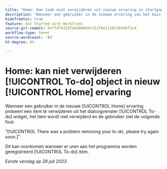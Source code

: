 ```yaml
---
title: "Home: Kan taak niet verwijderen uit nieuwe ervaring in startpagina"
description: "Wanneer een gebruiker in de nieuwe ervaring van het Huis probeert om een punt van te doen widget te schrappen, schrapt het punt niet, en de gebruiker ziet een fout."
hidefromtoc: true
feature: Get Started with Workfront
source-git-commit: 4ef7d7b4287ded00084c521f6e1130c3b549f3c4
workflow-type: tm+mt
source-wordcount: '85'
ht-degree: 0%

---
```



# Home: kan niet verwijderen [!UICONTROL To-do] object in nieuw [!UICONTROL Home] ervaring

<!--
>[!NOTE]
>
>This issue was resolved on August 10, 2023.
-->

Wanneer een gebruiker in de nieuwe [!UICONTROL Home] ervaring probeert een item te verwijderen uit het dialoogvenster [!UICONTROL To-do] widget, het item wordt niet verwijderd en de gebruiker ziet de volgende fout:

&quot;[!UICONTROL There was a problem removing your to-do, please try again soon.]&quot;

Dit kan voorkomen wanneer er uren aan het programma worden geregistreerd [!UICONTROL To-do] item.

_Eerste verslag op 28 juli 2023._

